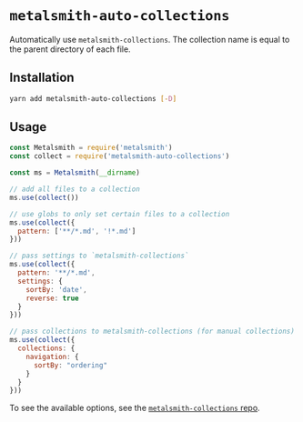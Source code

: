 # `metalsmith-auto-collections`

Automatically use `metalsmith-collections`. The collection name is equal to the parent directory of each file.

## Installation

```sh
yarn add metalsmith-auto-collections [-D]
```

## Usage

```js
const Metalsmith = require('metalsmith')
const collect = require('metalsmith-auto-collections')

const ms = Metalsmith(__dirname)

// add all files to a collection
ms.use(collect())

// use globs to only set certain files to a collection
ms.use(collect({
  pattern: ['**/*.md', '!*.md']
}))

// pass settings to `metalsmith-collections`
ms.use(collect({
  pattern: '**/*.md',
  settings: {
    sortBy: 'date',
    reverse: true
  }
}))

// pass collections to metalsmith-collections (for manual collections)
ms.use(collect({
  collections: {
    navigation: {
      sortBy: "ordering"
    }
  }
}))
```

 To see the available options, see the [`metalsmith-collections` repo](https://github.com/segmentio/metalsmith-collections).
